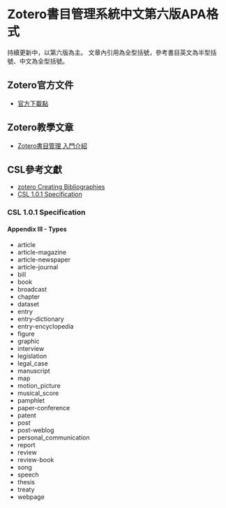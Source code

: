 # Zotero書目管理系統中文第六版APA格式

持續更新中，以第六版為主。
文章內引用為全型括號，參考書目英文為半型括號、中文為全型括號。

## Zotero官方文件
- [官方下載點](https://www.zotero.org/download/)

## Zotero教學文章
- [Zotero書目管理 入門介紹](https://medium.com/@fangyuchen/zotero%E6%9B%B8%E7%9B%AE%E7%AE%A1%E7%90%86-%E5%85%A5%E9%96%80%E4%BB%8B%E7%B4%B9-27bbd5a4c65d)

## CSL參考文獻
- [zotero Creating Bibliographies](https://www.zotero.org/support/creating_bibliographies)
- [CSL 1.0.1 Specification](https://docs.citationstyles.org/en/stable/specification.html)

### CSL 1.0.1 Specification
#### Appendix III - Types
- article
- article-magazine
- article-newspaper
- article-journal
- bill
- book
- broadcast
- chapter
- dataset
- entry
- entry-dictionary
- entry-encyclopedia
- figure
- graphic
- interview
- legislation
- legal_case
- manuscript
- map
- motion_picture
- musical_score
- pamphlet
- paper-conference
- patent
- post
- post-weblog
- personal_communication
- report
- review
- review-book
- song
- speech
- thesis
- treaty
- webpage
